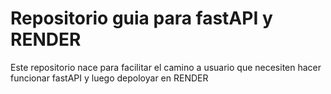 # Repositorio guia para fastAPI y RENDER
Este repositorio nace para facilitar el camino a usuario que necesiten hacer funcionar fastAPI y luego depoloyar en RENDER
